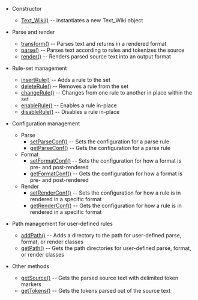 

*  Constructor
    * [Text_Wiki()](MethodTextWiki) -- instantiates a new Text_Wiki object

*  Parse and render
    * [transform()](MethodTransform) -- Parses text and returns in a rendered format
    * [parse()](MethodParse) -- Parses text according to rules and tokenizes the source
    * [render()](MethodRender) -- Renders parsed source text into an output format

*  Rule-set management
    * [insertRule()](MethodInsertRule) -- Adds a rule to the set
    * [deleteRule()](MethodDeleteRule) -- Removes a rule from the set
    * [changeRule()](MethodChangeRule) -- Changes from one rule to another in place within the set
    * [enableRule()](MethodEnableRule) -- Enables a rule in-place
    * [disableRule()](MethodDisableRule) -- Disables a rule in-place

*  Configuration management
    * Parse
      * [setParseConf()](MethodSetParseConf) -- Sets the configuration for a parse rule
      * [getParseConf()](MethodGetParseConf) -- Gets the configuration for a parse rule
    * Format
      * [setFormatConf()](MethodSetFormatConf) -- Sets the configuration for how a format is pre- and post-rendered
      * [getFormatConf()](MethodGetFormatConf) -- Gets the configuration for how a format is pre- and post-rendered
    * Render
      * [setRenderConf()](MethodSetRenderConf) -- Sets the configuration for how a rule is in rendered in a specific format
      * [getRenderConf()](MethodGetRenderConf) -- Gets the configuration for how a rule is in rendered in a specific format

*  Path management for user-defined rules
    * [addPath()](MethodAddPath) -- Adds a directory to the path for user-defined parse, format, or render classes
    * [getPath()](MethodGetPath) -- Gets the path directories for user-defined parse, format, or render classes

*  Other methods
    * [getSource()](MethodGetSource) -- Gets the parsed source text with delimited token markers
    * [getTokens()](MethodGetTokens) -- Gets the tokens parsed out of the source text
